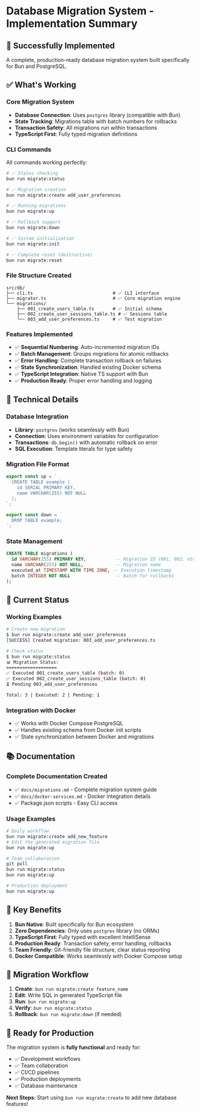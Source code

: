 # Database Migration System - Implementation Summary

## 🎉 Successfully Implemented

A complete, production-ready database migration system built specifically for Bun and PostgreSQL.

## ✅ What's Working

### **Core Migration System**

- **Database Connection**: Uses `postgres` library (compatible with Bun)
- **State Tracking**: Migrations table with batch numbers for rollbacks
- **Transaction Safety**: All migrations run within transactions
- **TypeScript First**: Fully typed migration definitions

### **CLI Commands**

All commands working perfectly:

```bash
# ✅ Status checking
bun run migrate:status

# ✅ Migration creation
bun run migrate:create add_user_preferences

# ✅ Running migrations
bun run migrate:up

# ✅ Rollback support
bun run migrate:down

# ✅ System initialization
bun run migrate:init

# ✅ Complete reset (destructive)
bun run migrate:reset
```

### **File Structure Created**

```
src/db/
├── cli.ts                              # ✅ CLI interface
├── migrator.ts                         # ✅ Core migration engine
└── migrations/
    ├── 001_create_users_table.ts       # ✅ Initial schema
    ├── 002_create_user_sessions_table.ts # ✅ Sessions table
    └── 003_add_user_preferences.ts     # ✅ Test migration
```

### **Features Implemented**

- ✅ **Sequential Numbering**: Auto-incremented migration IDs
- ✅ **Batch Management**: Groups migrations for atomic rollbacks
- ✅ **Error Handling**: Complete transaction rollback on failures
- ✅ **State Synchronization**: Handled existing Docker schema
- ✅ **TypeScript Integration**: Native TS support with Bun
- ✅ **Production Ready**: Proper error handling and logging

## 🔧 Technical Details

### **Database Integration**

- **Library**: `postgres` (works seamlessly with Bun)
- **Connection**: Uses environment variables for configuration
- **Transactions**: `db.begin()` with automatic rollback on error
- **SQL Execution**: Template literals for type safety

### **Migration File Format**

```typescript
export const up = `
  CREATE TABLE example (
    id SERIAL PRIMARY KEY,
    name VARCHAR(255) NOT NULL
  );
`;

export const down = `
  DROP TABLE example;
`;
```

### **State Management**

```sql
CREATE TABLE migrations (
  id VARCHAR(255) PRIMARY KEY,           -- Migration ID (001, 002, etc.)
  name VARCHAR(255) NOT NULL,            -- Migration name
  executed_at TIMESTAMP WITH TIME ZONE, -- Execution timestamp
  batch INTEGER NOT NULL                 -- Batch for rollbacks
);
```

## 🚀 Current Status

### **Working Examples**

```bash
# Create new migration
$ bun run migrate:create add_user_preferences
[SUCCESS] Created migration: 003_add_user_preferences.ts

# Check status
$ bun run migrate:status
📊 Migration Status:
===================
✅ Executed 001_create_users_table (batch: 0)
✅ Executed 002_create_user_sessions_table (batch: 0)
⏳ Pending 003_add_user_preferences

Total: 3 | Executed: 2 | Pending: 1
```

### **Integration with Docker**

- ✅ Works with Docker Compose PostgreSQL
- ✅ Handles existing schema from Docker init scripts
- ✅ State synchronization between Docker and migrations

## 📚 Documentation

### **Complete Documentation Created**

- ✅ `docs/migrations.md` - Complete migration system guide
- ✅ `docs/docker-services.md` - Docker integration details
- ✅ Package.json scripts - Easy CLI access

### **Usage Examples**

```bash
# Daily workflow
bun run migrate:create add_new_feature
# Edit the generated migration file
bun run migrate:up

# Team collaboration
git pull
bun run migrate:status
bun run migrate:up

# Production deployment
bun run migrate:up
```

## 🎯 Key Benefits

1. **Bun Native**: Built specifically for Bun ecosystem
2. **Zero Dependencies**: Only uses `postgres` library (no ORMs)
3. **TypeScript First**: Fully typed with excellent IntelliSense
4. **Production Ready**: Transaction safety, error handling, rollbacks
5. **Team Friendly**: Git-friendly file structure, clear status reporting
6. **Docker Compatible**: Works seamlessly with Docker Compose setup

## 🔄 Migration Workflow

1. **Create**: `bun run migrate:create feature_name`
2. **Edit**: Write SQL in generated TypeScript file
3. **Run**: `bun run migrate:up`
4. **Verify**: `bun run migrate:status`
5. **Rollback**: `bun run migrate:down` (if needed)

## 🚀 Ready for Production

The migration system is **fully functional** and ready for:

- ✅ Development workflows
- ✅ Team collaboration
- ✅ CI/CD pipelines
- ✅ Production deployments
- ✅ Database maintenance

**Next Steps**: Start using `bun run migrate:create` to add new database features!
